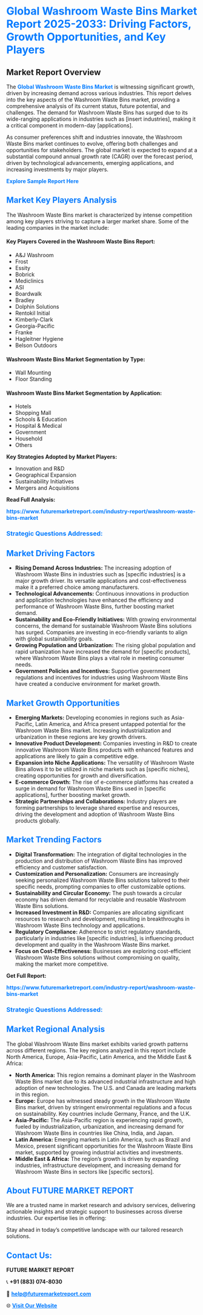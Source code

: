 <h1 style="color: #007BFF;">Global Washroom Waste Bins Market Report 2025-2033: Driving Factors, Growth Opportunities, and Key Players</h1>

<section id="overview">
<h2>Market Report Overview</h2>
<p>The <a href="https://www.futuremarketreport.com/industry-report/washroom-waste-bins-market" style="color: #007BFF; text-decoration: none;"><strong>Global Washroom Waste Bins Market</strong></a> is witnessing significant growth, driven by increasing demand across various industries. This report delves into the key aspects of the Washroom Waste Bins market, providing a comprehensive analysis of its current status, future potential, and challenges. The demand for Washroom Waste Bins has surged due to its wide-ranging applications in industries such as [insert industries], making it a critical component in modern-day [applications].</p>
<p>As consumer preferences shift and industries innovate, the Washroom Waste Bins market continues to evolve, offering both challenges and opportunities for stakeholders. The global market is expected to expand at a substantial compound annual growth rate (CAGR) over the forecast period, driven by technological advancements, emerging applications, and increasing investments by major players.</p>
</section>

<section id="overview">
<p><a href="https://www.futuremarketreport.com/request-sample/reportId=36669" style="color: #007BFF; text-decoration: none;"><strong>Explore Sample Report Here</strong></a></p>
</section>

<section id="key-players">
<h2 style="color: #007BFF;">Market Key Players Analysis</h2>
<p>The Washroom Waste Bins market is characterized by intense competition among key players striving to capture a larger market share. Some of the leading companies in the market include:</p>
<h4>Key Players Covered in the Washroom Waste Bins Report:</h4>
<ul><li>A&amp;J Washroom</li><li>Frost</li><li>Essity</li><li>Bobrick</li><li>Mediclinics</li><li>ASI</li><li>Boardwalk</li><li>Bradley</li><li>Dolphin Solutions</li><li>Rentokil Initial</li><li>Kimberly-Clark</li><li>Georgia-Pacific</li><li>Franke</li><li>Hagleitner Hygiene</li><li>Belson Outdoors</li></ul>
<h4>Washroom Waste Bins Market Segmentation by Type:</h4>
<ul><li>Wall Mounting</li><li>Floor Standing</li></ul>

<h4>Washroom Waste Bins Market Segmentation by Application:</h4>
<ul><li>Hotels</li><li>Shopping Mall</li><li>Schools &amp; Education</li><li>Hospital &amp; Medical</li><li>Government</li><li>Household</li><li>Others</li></ul>
<p><strong>Key Strategies Adopted by Market Players:</strong></p>
<ul>
<li>Innovation and R&D</li>
<li>Geographical Expansion</li>
<li>Sustainability Initiatives</li>
<li>Mergers and Acquisitions</li>
</ul>
</section>

<section>
<p><strong>Read Full Analysis: </strong></p><a href="https://www.futuremarketreport.com/industry-report/washroom-waste-bins-market" style="color: #007BFF; text-decoration: none;"><strong>https://www.futuremarketreport.com/industry-report/washroom-waste-bins-market</strong></a>
<h3 style="color: #007BFF;">Strategic Questions Addressed:</h3>
</section>

<section id="driving-factors">
<h2 style="color: #007BFF;">Market Driving Factors</h2>
<ul>
<li><strong>Rising Demand Across Industries:</strong> The increasing adoption of Washroom Waste Bins in industries such as [specific industries] is a major growth driver. Its versatile applications and cost-effectiveness make it a preferred choice among manufacturers.</li>
<li><strong>Technological Advancements:</strong> Continuous innovations in production and application technologies have enhanced the efficiency and performance of Washroom Waste Bins, further boosting market demand.</li>
<li><strong>Sustainability and Eco-Friendly Initiatives:</strong> With growing environmental concerns, the demand for sustainable Washroom Waste Bins solutions has surged. Companies are investing in eco-friendly variants to align with global sustainability goals.</li>
<li><strong>Growing Population and Urbanization:</strong> The rising global population and rapid urbanization have increased the demand for [specific products], where Washroom Waste Bins plays a vital role in meeting consumer needs.</li>
<li><strong>Government Policies and Incentives:</strong> Supportive government regulations and incentives for industries using Washroom Waste Bins have created a conducive environment for market growth.</li>
</ul>
</section>

<section id="growth-opportunities">
<h2 style="color: #007BFF;">Market Growth Opportunities</h2>
<ul>
<li><strong>Emerging Markets:</strong> Developing economies in regions such as Asia-Pacific, Latin America, and Africa present untapped potential for the Washroom Waste Bins market. Increasing industrialization and urbanization in these regions are key growth drivers.</li>
<li><strong>Innovative Product Development:</strong> Companies investing in R&D to create innovative Washroom Waste Bins products with enhanced features and applications are likely to gain a competitive edge.</li>
<li><strong>Expansion into Niche Applications:</strong> The versatility of Washroom Waste Bins allows it to be utilized in niche markets such as [specific niches], creating opportunities for growth and diversification.</li>
<li><strong>E-commerce Growth:</strong> The rise of e-commerce platforms has created a surge in demand for Washroom Waste Bins used in [specific applications], further boosting market growth.</li>
<li><strong>Strategic Partnerships and Collaborations:</strong> Industry players are forming partnerships to leverage shared expertise and resources, driving the development and adoption of Washroom Waste Bins products globally.</li>
</ul>
</section>

<section id="trending-factors">
<h2 style="color: #007BFF;">Market Trending Factors</h2>
<ul>
<li><strong>Digital Transformation:</strong> The integration of digital technologies in the production and distribution of Washroom Waste Bins has improved efficiency and customer satisfaction.</li>
<li><strong>Customization and Personalization:</strong> Consumers are increasingly seeking personalized Washroom Waste Bins solutions tailored to their specific needs, prompting companies to offer customizable options.</li>
<li><strong>Sustainability and Circular Economy:</strong> The push towards a circular economy has driven demand for recyclable and reusable Washroom Waste Bins solutions.</li>
<li><strong>Increased Investment in R&D:</strong> Companies are allocating significant resources to research and development, resulting in breakthroughs in Washroom Waste Bins technology and applications.</li>
<li><strong>Regulatory Compliance:</strong> Adherence to strict regulatory standards, particularly in industries like [specific industries], is influencing product development and quality in the Washroom Waste Bins market.</li>
<li><strong>Focus on Cost-Effectiveness:</strong> Businesses are exploring cost-efficient Washroom Waste Bins solutions without compromising on quality, making the market more competitive.</li>
</ul>
</section>

<section>
<p><strong>Get Full Report: </strong></p><a href="https://www.futuremarketreport.com/industry-report/washroom-waste-bins-market" style="color: #007BFF; text-decoration: none;"><strong>https://www.futuremarketreport.com/industry-report/washroom-waste-bins-market</strong></a>
<h3 style="color: #007BFF;">Strategic Questions Addressed:</h3>
</section>


<section id="regional-analysis">
<h2 style="color: #007BFF;">Market Regional Analysis</h2>
<p>The global Washroom Waste Bins market exhibits varied growth patterns across different regions. The key regions analyzed in this report include North America, Europe, Asia-Pacific, Latin America, and the Middle East & Africa:</p>
<ul>
<li><strong>North America:</strong> This region remains a dominant player in the Washroom Waste Bins market due to its advanced industrial infrastructure and high adoption of new technologies. The U.S. and Canada are leading markets in this region.</li>
<li><strong>Europe:</strong> Europe has witnessed steady growth in the Washroom Waste Bins market, driven by stringent environmental regulations and a focus on sustainability. Key countries include Germany, France, and the U.K.</li>
<li><strong>Asia-Pacific:</strong> The Asia-Pacific region is experiencing rapid growth, fueled by industrialization, urbanization, and increasing demand for Washroom Waste Bins in countries like China, India, and Japan.</li>
<li><strong>Latin America:</strong> Emerging markets in Latin America, such as Brazil and Mexico, present significant opportunities for the Washroom Waste Bins market, supported by growing industrial activities and investments.</li>
<li><strong>Middle East & Africa:</strong> The region’s growth is driven by expanding industries, infrastructure development, and increasing demand for Washroom Waste Bins in sectors like [specific sectors].</li>
</ul>
</section>

<footer>
<h2 style="color: #007BFF;">About FUTURE MARKET REPORT</h2>
<p>We are a trusted name in market research and advisory services, delivering actionable insights and strategic support to businesses across diverse industries. Our expertise lies in offering:</p>

<p>Stay ahead in today’s competitive landscape with our tailored research solutions.</p>

<h2 style="color: #007BFF;">Contact Us:</h2>
<p><strong>FUTURE MARKET REPORT</strong></p>
<p>📞 <strong>+91 (883) 074-8030</strong></p>
<p>📧 <strong><a href="mailto:help@futuremarketreport.com" style="color: #007BFF;">help@futuremarketreport.com</a></strong></p>
<p>🌐 <strong><a href="https://www.futuremarketreport.com/" style="color: #007BFF;">Visit Our Website</a></strong></p>
</footer>
